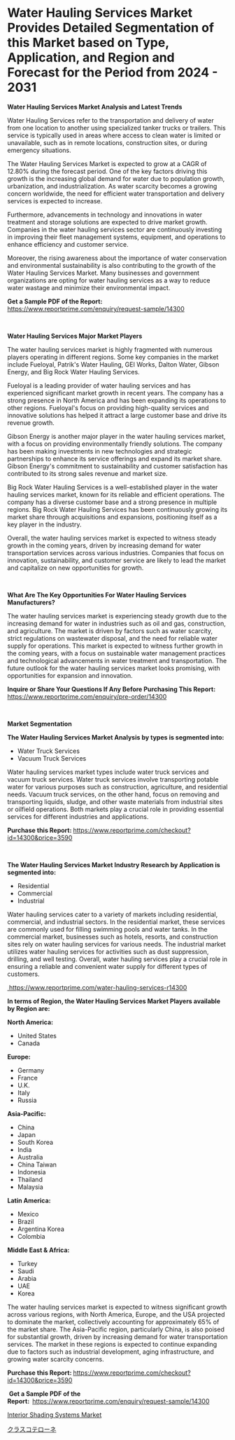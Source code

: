 <p><h1>Water Hauling Services Market Provides Detailed Segmentation of this Market based on Type, Application, and Region and Forecast for the Period from 2024 - 2031</h1></p><p><strong>Water Hauling Services Market Analysis and Latest Trends</strong></p>
<p><p>Water Hauling Services refer to the transportation and delivery of water from one location to another using specialized tanker trucks or trailers. This service is typically used in areas where access to clean water is limited or unavailable, such as in remote locations, construction sites, or during emergency situations.</p><p>The Water Hauling Services Market is expected to grow at a CAGR of 12.80% during the forecast period. One of the key factors driving this growth is the increasing global demand for water due to population growth, urbanization, and industrialization. As water scarcity becomes a growing concern worldwide, the need for efficient water transportation and delivery services is expected to increase.</p><p>Furthermore, advancements in technology and innovations in water treatment and storage solutions are expected to drive market growth. Companies in the water hauling services sector are continuously investing in improving their fleet management systems, equipment, and operations to enhance efficiency and customer service.</p><p>Moreover, the rising awareness about the importance of water conservation and environmental sustainability is also contributing to the growth of the Water Hauling Services Market. Many businesses and government organizations are opting for water hauling services as a way to reduce water wastage and minimize their environmental impact.</p></p>
<p><strong>Get a Sample PDF of the Report:&nbsp;</strong> <a href="https://www.reportprime.com/enquiry/request-sample/14300">https://www.reportprime.com/enquiry/request-sample/14300</a></p>
<p>&nbsp;</p>
<p><strong>Water Hauling Services Major Market Players</strong></p>
<p><p>The water hauling services market is highly fragmented with numerous players operating in different regions. Some key companies in the market include Fueloyal, Patrik's Water Hauling, GEI Works, Dalton Water, Gibson Energy, and Big Rock Water Hauling Services.</p><p>Fueloyal is a leading provider of water hauling services and has experienced significant market growth in recent years. The company has a strong presence in North America and has been expanding its operations to other regions. Fueloyal's focus on providing high-quality services and innovative solutions has helped it attract a large customer base and drive its revenue growth.</p><p>Gibson Energy is another major player in the water hauling services market, with a focus on providing environmentally friendly solutions. The company has been making investments in new technologies and strategic partnerships to enhance its service offerings and expand its market share. Gibson Energy's commitment to sustainability and customer satisfaction has contributed to its strong sales revenue and market size.</p><p>Big Rock Water Hauling Services is a well-established player in the water hauling services market, known for its reliable and efficient operations. The company has a diverse customer base and a strong presence in multiple regions. Big Rock Water Hauling Services has been continuously growing its market share through acquisitions and expansions, positioning itself as a key player in the industry.</p><p>Overall, the water hauling services market is expected to witness steady growth in the coming years, driven by increasing demand for water transportation services across various industries. Companies that focus on innovation, sustainability, and customer service are likely to lead the market and capitalize on new opportunities for growth.</p></p>
<p>&nbsp;</p>
<p><strong>What Are The Key Opportunities For Water Hauling Services Manufacturers?</strong></p>
<p><p>The water hauling services market is experiencing steady growth due to the increasing demand for water in industries such as oil and gas, construction, and agriculture. The market is driven by factors such as water scarcity, strict regulations on wastewater disposal, and the need for reliable water supply for operations. This market is expected to witness further growth in the coming years, with a focus on sustainable water management practices and technological advancements in water treatment and transportation. The future outlook for the water hauling services market looks promising, with opportunities for expansion and innovation.</p></p>
<p><strong>Inquire or Share Your Questions If Any Before Purchasing This Report:</strong> <a href="https://www.reportprime.com/enquiry/pre-order/14300">https://www.reportprime.com/enquiry/pre-order/14300</a></p>
<p>&nbsp;</p>
<p><strong>Market Segmentation</strong></p>
<p><strong>The Water Hauling Services Market Analysis by types is segmented into:</strong></p>
<p><ul><li>Water Truck Services</li><li>Vacuum Truck Services</li></ul></p>
<p><p>Water hauling services market types include water truck services and vacuum truck services. Water truck services involve transporting potable water for various purposes such as construction, agriculture, and residential needs. Vacuum truck services, on the other hand, focus on removing and transporting liquids, sludge, and other waste materials from industrial sites or oilfield operations. Both markets play a crucial role in providing essential services for different industries and applications.</p></p>
<p><strong>Purchase this Report:&nbsp;</strong><a href="https://www.reportprime.com/checkout?id=14300&price=3590">https://www.reportprime.com/checkout?id=14300&price=3590</a></p>
<p>&nbsp;</p>
<p><strong>The Water Hauling Services Market Industry Research by Application is segmented into:</strong></p>
<p><ul><li>Residential</li><li>Commercial</li><li>Industrial</li></ul></p>
<p><p>Water hauling services cater to a variety of markets including residential, commercial, and industrial sectors. In the residential market, these services are commonly used for filling swimming pools and water tanks. In the commercial market, businesses such as hotels, resorts, and construction sites rely on water hauling services for various needs. The industrial market utilizes water hauling services for activities such as dust suppression, drilling, and well testing. Overall, water hauling services play a crucial role in ensuring a reliable and convenient water supply for different types of customers.</p></p>
<p><a href="https://www.reportprime.com/water-hauling-services-r14300">&nbsp;https://www.reportprime.com/water-hauling-services-r14300</a></p>
<p><strong>In terms of Region, the Water Hauling Services Market Players available by Region are:</strong></p>
<p>
    <p> <strong> North America: </strong>
        <ul>
            <li>United States</li>
            <li>Canada</li>
        </ul>
        </p> 
    <p> <strong> Europe: </strong>
        <ul>
            <li>Germany</li>
            <li>France</li>
            <li>U.K.</li>
            <li>Italy</li>
            <li>Russia</li>
        </ul>
        </p> 
    <p> <strong> Asia-Pacific: </strong>
        <ul>
            <li>China</li>
            <li>Japan</li>
            <li>South Korea</li>
            <li>India</li>
            <li>Australia</li>
            <li>China Taiwan</li>
            <li>Indonesia</li>
            <li>Thailand</li>
            <li>Malaysia</li>
        </ul>
        </p> 
    <p> <strong> Latin America: </strong>
        <ul>
            <li>Mexico</li>
            <li>Brazil</li>
            <li>Argentina Korea</li>
            <li>Colombia</li>
        </ul>
        </p> 
    <p> <strong> Middle East & Africa: </strong>
        <ul>
            <li>Turkey</li>
            <li>Saudi</li>
            <li>Arabia</li>
            <li>UAE</li>
            <li>Korea</li>
        </ul>
    </p>
    </p>
<p><p>The water hauling services market is expected to witness significant growth across various regions, with North America, Europe, and the USA projected to dominate the market, collectively accounting for approximately 65% of the market share. The Asia-Pacific region, particularly China, is also poised for substantial growth, driven by increasing demand for water transportation services. The market in these regions is expected to continue expanding due to factors such as industrial development, aging infrastructure, and growing water scarcity concerns.</p></p>
<p><strong>Purchase this Report: </strong><a href="https://www.reportprime.com/checkout?id=14300&price=3590">https://www.reportprime.com/checkout?id=14300&price=3590</a></p>
<p>&nbsp;<strong>Get a Sample PDF of the Report:&nbsp;&nbsp;</strong><a href="https://www.reportprime.com/enquiry/request-sample/14300">https://www.reportprime.com/enquiry/request-sample/14300</a></p>
<p><strong></strong></p>
<p><p><a href="https://github.com/FassouRP/Market-Research-Report-List-4/blob/main/interior-shading-systems-market.md">Interior Shading Systems Market</a></p><p><a href="https://github.com/nxboeu02965442/Market-Research-Report-List-1/blob/main/280877625262.md">クラスコテローネ</a></p></p>